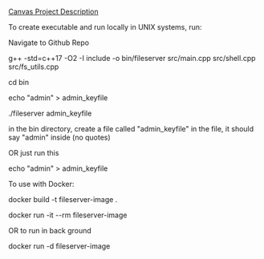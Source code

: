 [Canvas Project Description](https://canvas.sfu.ca/courses/88624/pages/bibifi-build-it-break-it-fix-it)

To create executable and run locally in UNIX systems, run:

Navigate to Github Repo

g++ -std=c++17 -O2 -I include -o bin/fileserver src/main.cpp src/shell.cpp src/fs_utils.cpp

cd bin

echo "admin" > admin_keyfile

./fileserver admin_keyfile


in the bin directory, create a file called "admin_keyfile"
in the file, it should say "admin" inside (no quotes)

OR just run this

echo "admin" > admin_keyfile


To use with Docker:

docker build -t fileserver-image .

docker run -it --rm fileserver-image

OR to run in back ground

docker run -d fileserver-image



